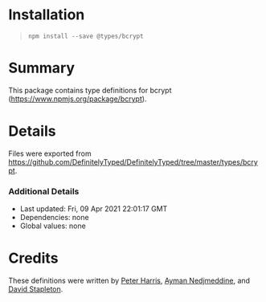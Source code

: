 # Installation
> `npm install --save @types/bcrypt`

# Summary
This package contains type definitions for bcrypt (https://www.npmjs.org/package/bcrypt).

# Details
Files were exported from https://github.com/DefinitelyTyped/DefinitelyTyped/tree/master/types/bcrypt.

### Additional Details
 * Last updated: Fri, 09 Apr 2021 22:01:17 GMT
 * Dependencies: none
 * Global values: none

# Credits
These definitions were written by [ Peter Harris](https://github.com/codeanimal), [Ayman Nedjmeddine](https://github.com/IOAyman), and [David Stapleton](https://github.com/dstapleton92).
